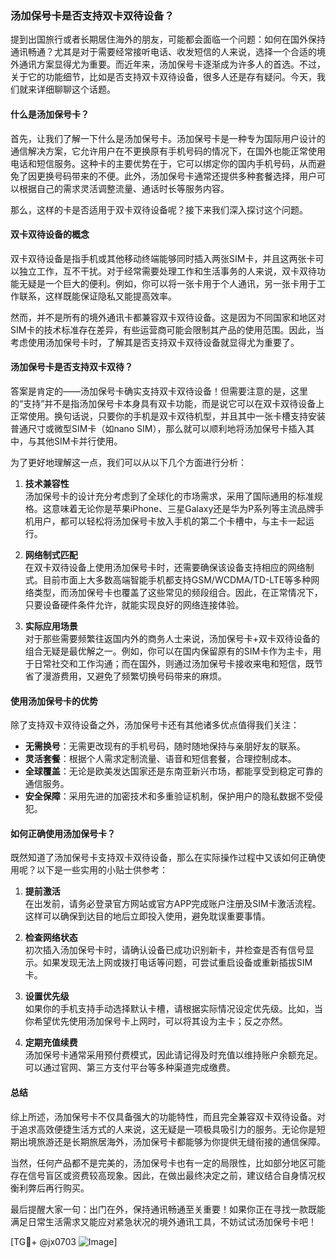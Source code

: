 ### 汤加保号卡是否支持双卡双待设备？

提到出国旅行或者长期居住海外的朋友，可能都会面临一个问题：如何在国外保持通讯畅通？尤其是对于需要经常接听电话、收发短信的人来说，选择一个合适的境外通讯方案显得尤为重要。而近年来，汤加保号卡逐渐成为许多人的首选。不过，关于它的功能细节，比如是否支持双卡双待设备，很多人还是存有疑问。今天，我们就来详细聊聊这个话题。

#### 什么是汤加保号卡？

首先，让我们了解一下什么是汤加保号卡。汤加保号卡是一种专为国际用户设计的通信解决方案，它允许用户在不更换原有手机号码的情况下，在国外也能正常使用电话和短信服务。这种卡的主要优势在于，它可以绑定你的国内手机号码，从而避免了因更换号码带来的不便。此外，汤加保号卡通常还提供多种套餐选择，用户可以根据自己的需求灵活调整流量、通话时长等服务内容。

那么，这样的卡是否适用于双卡双待设备呢？接下来我们深入探讨这个问题。

#### 双卡双待设备的概念

双卡双待设备是指手机或其他移动终端能够同时插入两张SIM卡，并且这两张卡可以独立工作，互不干扰。对于经常需要处理工作和生活事务的人来说，双卡双待功能无疑是一个巨大的便利。例如，你可以将一张卡用于个人通讯，另一张卡用于工作联系，这样既能保证隐私又能提高效率。

然而，并不是所有的境外通讯卡都兼容双卡双待设备。这是因为不同国家和地区对SIM卡的技术标准存在差异，有些运营商可能会限制其产品的使用范围。因此，当考虑使用汤加保号卡时，了解其是否支持双卡双待设备就显得尤为重要了。

#### 汤加保号卡是否支持双卡双待？

答案是肯定的——汤加保号卡确实支持双卡双待设备！但需要注意的是，这里的“支持”并不是指汤加保号卡本身具有双卡功能，而是说它可以在双卡双待设备上正常使用。换句话说，只要你的手机是双卡双待机型，并且其中一张卡槽支持安装普通尺寸或微型SIM卡（如nano SIM），那么就可以顺利地将汤加保号卡插入其中，与其他SIM卡并行使用。

为了更好地理解这一点，我们可以从以下几个方面进行分析：

1. **技术兼容性**  
   汤加保号卡的设计充分考虑到了全球化的市场需求，采用了国际通用的标准规格。这意味着无论你是苹果iPhone、三星Galaxy还是华为P系列等主流品牌手机用户，都可以轻松将汤加保号卡放入手机的第二个卡槽中，与主卡一起运行。

2. **网络制式匹配**  
 在双卡双待设备上使用汤加保号卡时，还需要确保该设备支持相应的网络制式。目前市面上大多数高端智能手机都支持GSM/WCDMA/TD-LTE等多种网络类型，而汤加保号卡也覆盖了这些常见的频段组合。因此，在正常情况下，只要设备硬件条件允许，就能实现良好的网络连接体验。

3. **实际应用场景**  
 对于那些需要频繁往返国内外的商务人士来说，汤加保号卡+双卡双待设备的组合无疑是最优解之一。例如，你可以在国内保留原有的SIM卡作为主卡，用于日常社交和工作沟通；而在国外，则通过汤加保号卡接收来电和短信，既节省了漫游费用，又避免了频繁切换号码带来的麻烦。

#### 使用汤加保号卡的优势

除了支持双卡双待设备之外，汤加保号卡还有其他诸多优点值得我们关注：

- **无需换号**：无需更改现有的手机号码，随时随地保持与亲朋好友的联系。
- **灵活套餐**：根据个人需求定制流量、语音和短信套餐，合理控制成本。
- **全球覆盖**：无论是欧美发达国家还是东南亚新兴市场，都能享受到稳定可靠的通信服务。
- **安全保障**：采用先进的加密技术和多重验证机制，保护用户的隐私数据不受侵犯。

#### 如何正确使用汤加保号卡？

既然知道了汤加保号卡支持双卡双待设备，那么在实际操作过程中又该如何正确使用呢？以下是一些实用的小贴士供参考：

1. **提前激活**  
 在出发前，请务必登录官方网站或官方APP完成账户注册及SIM卡激活流程。这样可以确保到达目的地后立即投入使用，避免耽误重要事情。

2. **检查网络状态**  
 初次插入汤加保号卡时，请确认设备已成功识别新卡，并检查是否有信号显示。如果发现无法上网或拨打电话等问题，可尝试重启设备或重新插拔SIM卡。

3. **设置优先级**  
 如果你的手机支持手动选择默认卡槽，请根据实际情况设定优先级。比如，当你希望优先使用汤加保号卡上网时，可以将其设为主卡；反之亦然。

4. **定期充值续费**  
 汤加保号卡通常采用预付费模式，因此请记得及时充值以维持账户余额充足。可以通过官网、第三方支付平台等多种渠道完成缴费。

#### 总结

综上所述，汤加保号卡不仅具备强大的功能特性，而且完全兼容双卡双待设备。对于追求高效便捷生活方式的人来说，这无疑是一项极具吸引力的服务。无论你是短期出境旅游还是长期旅居海外，汤加保号卡都能够为你提供无缝衔接的通信保障。

当然，任何产品都不是完美的，汤加保号卡也有一定的局限性，比如部分地区可能存在信号盲区或资费较高现象。因此，在做出最终决定之前，建议结合自身情况权衡利弊后再行购买。

最后提醒大家一句：出门在外，保持通讯畅通至关重要！如果你正在寻找一款既能满足日常生活需求又能应对紧急状况的境外通讯工具，不妨试试汤加保号卡吧！

[TG💪+ @jx0703 ![Image](https://github.com/user-attachments/assets/dbca1d08-cadb-493c-b0ec-ad6f7a83f270)]